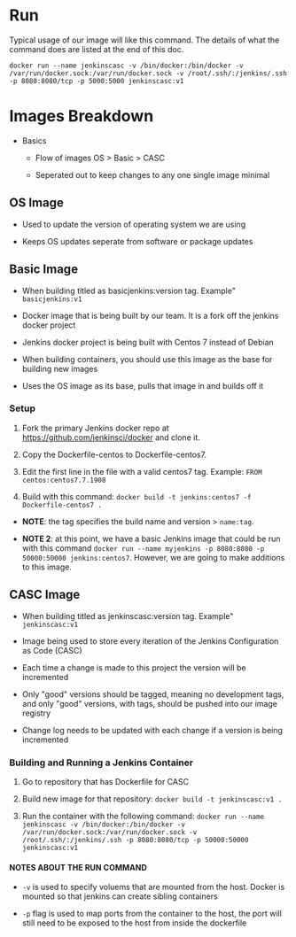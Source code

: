 # Run

Typical usage of our image will like this command. The details of what the command does are listed at the end of this doc.

`docker run --name jenkinscasc -v /bin/docker:/bin/docker -v /var/run/docker.sock:/var/run/docker.sock -v /root/.ssh/:/jenkins/.ssh -p 8080:8080/tcp -p 5000:5000 jenkinscasc:v1`

# Images Breakdown

- Basics

  - Flow of images OS > Basic > CASC
  
  - Seperated out to keep changes to any one single image minimal

## OS Image

- Used to update the version of operating system we are using

- Keeps OS updates seperate from software or package updates

## Basic Image

- When building titled as basicjenkins:version tag. Example" `basicjenkins:v1`

- Docker image that is being built by our team. It is a fork off the jenkins docker project

- Jenkins docker project is being built with Centos 7 instead of Debian

- When building containers, you should use this image as the base for building new images

- Uses the OS image as its base, pulls that image in and builds off it

### Setup

1. Fork the primary Jenkins docker repo at https://github.com/jenkinsci/docker and clone it.

2. Copy the Dockerfile-centos to Dockerfile-centos7.

3. Edit the first line in the file with a valid centos7 tag. Example: `FROM centos:centos7.7.1908`

4. Build with this command: `docker build -t jenkins:centos7 -f Dockerfile-centos7 .`

- **NOTE**: the tag specifies the build name and version > `name:tag`.

- **NOTE 2**: at this point, we have a basic Jenkins image that could be run with this command `docker run --name myjenkins -p 8080:8080 -p 50000:50000 jenkins:centos7`. However, we are going to make additions to this image.

## CASC Image

- When building titled as jenkinscasc:version tag. Example" `jenkinscasc:v1`

- Image being used to store every iteration of the Jenkins Configuration as Code (CASC)

- Each time a change is made to this project the version will be incremented

- Only "good" versions should be tagged, meaning no development tags, and only "good" versions, with tags, should be pushed into our image registry

- Change log needs to be updated with each change if a version is being incremented

### Building and Running a Jenkins Container

1. Go to repository that has Dockerfile for CASC

2. Build new image for that repository: `docker build -t jenkinscasc:v1 .`

3. Run the container with the following command: `docker run --name jenkinscasc -v /bin/docker:/bin/docker -v /var/run/docker.sock:/var/run/docker.sock -v /root/.ssh/:/jenkins/.ssh -p 8080:8080/tcp -p 50000:50000 jenkinscasc:v1`

#### NOTES ABOUT THE RUN COMMAND

- `-v` is used to specify voluems that are mounted from the host. Docker is mounted so that jenkins can create sibling containers

- `-p` flag is used to map ports from the container to the host, the port will still need to be exposed to the host from inside the dockerfile
